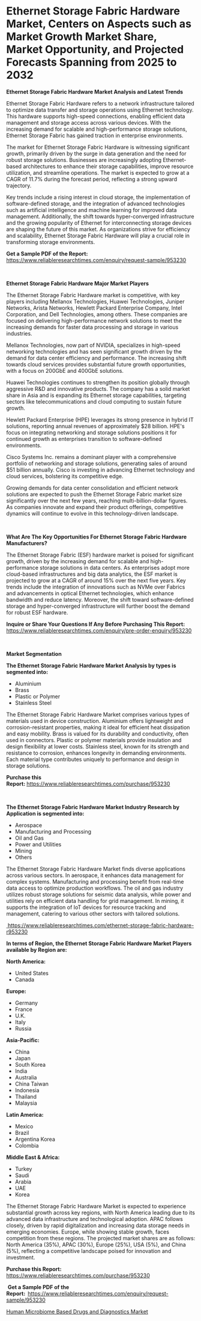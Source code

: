 <p><h1>Ethernet Storage Fabric Hardware Market, Centers on Aspects such as Market Growth Market Share, Market Opportunity, and Projected Forecasts Spanning from 2025 to 2032</h1></p><p><strong>Ethernet Storage Fabric Hardware Market Analysis and Latest Trends</strong></p>
<p><p>Ethernet Storage Fabric Hardware refers to a network infrastructure tailored to optimize data transfer and storage operations using Ethernet technology. This hardware supports high-speed connections, enabling efficient data management and storage access across various devices. With the increasing demand for scalable and high-performance storage solutions, Ethernet Storage Fabric has gained traction in enterprise environments.</p><p>The market for Ethernet Storage Fabric Hardware is witnessing significant growth, primarily driven by the surge in data generation and the need for robust storage solutions. Businesses are increasingly adopting Ethernet-based architectures to enhance their storage capabilities, improve resource utilization, and streamline operations. The market is expected to grow at a CAGR of 11.7% during the forecast period, reflecting a strong upward trajectory.</p><p>Key trends include a rising interest in cloud storage, the implementation of software-defined storage, and the integration of advanced technologies such as artificial intelligence and machine learning for improved data management. Additionally, the shift towards hyper-converged infrastructure and the growing popularity of Ethernet for interconnecting storage devices are shaping the future of this market. As organizations strive for efficiency and scalability, Ethernet Storage Fabric Hardware will play a crucial role in transforming storage environments.</p></p>
<p><strong>Get a Sample PDF of the Report:&nbsp;</strong> <a href="https://www.reliableresearchtimes.com/enquiry/request-sample/953230?utm_campaign=3227&utm_medium=2&utm_source=Github&utm_content=ia&utm_term=08032025&utm_id=ethernet-storage-fabric-hardware">https://www.reliableresearchtimes.com/enquiry/request-sample/953230</a></p>
<p>&nbsp;</p>
<p><strong>Ethernet Storage Fabric Hardware Major Market Players</strong></p>
<p><p>The Ethernet Storage Fabric Hardware market is competitive, with key players including Mellanox Technologies, Huawei Technologies, Juniper Networks, Arista Networks, Hewlett Packard Enterprise Company, Intel Corporation, and Dell Technologies, among others. These companies are focused on delivering high-performance network solutions to meet the increasing demands for faster data processing and storage in various industries.</p><p>Mellanox Technologies, now part of NVIDIA, specializes in high-speed networking technologies and has seen significant growth driven by the demand for data center efficiency and performance. The increasing shift towards cloud services provides substantial future growth opportunities, with a focus on 200GbE and 400GbE solutions.</p><p>Huawei Technologies continues to strengthen its position globally through aggressive R&D and innovative products. The company has a solid market share in Asia and is expanding its Ethernet storage capabilities, targeting sectors like telecommunications and cloud computing to sustain future growth.</p><p>Hewlett Packard Enterprise (HPE) leverages its strong presence in hybrid IT solutions, reporting annual revenues of approximately $28 billion. HPE's focus on integrating networking and storage solutions positions it for continued growth as enterprises transition to software-defined environments.</p><p>Cisco Systems Inc. remains a dominant player with a comprehensive portfolio of networking and storage solutions, generating sales of around $51 billion annually. Cisco is investing in advancing Ethernet technology and cloud services, bolstering its competitive edge.</p><p>Growing demands for data center consolidation and efficient network solutions are expected to push the Ethernet Storage Fabric market size significantly over the next few years, reaching multi-billion-dollar figures. As companies innovate and expand their product offerings, competitive dynamics will continue to evolve in this technology-driven landscape.</p></p>
<p>&nbsp;</p>
<p><strong>What Are The Key Opportunities For Ethernet Storage Fabric Hardware Manufacturers?</strong></p>
<p><p>The Ethernet Storage Fabric (ESF) hardware market is poised for significant growth, driven by the increasing demand for scalable and high-performance storage solutions in data centers. As enterprises adopt more cloud-based infrastructures and big data analytics, the ESF market is projected to grow at a CAGR of around 15% over the next five years. Key trends include the integration of innovations such as NVMe over Fabrics and advancements in optical Ethernet technologies, which enhance bandwidth and reduce latency. Moreover, the shift toward software-defined storage and hyper-converged infrastructure will further boost the demand for robust ESF hardware.</p></p>
<p><strong>Inquire or Share Your Questions If Any Before Purchasing This Report:</strong> <a href="https://www.reliableresearchtimes.com/enquiry/pre-order-enquiry/953230?utm_campaign=3227&utm_medium=2&utm_source=Github&utm_content=ia&utm_term=08032025&utm_id=ethernet-storage-fabric-hardware">https://www.reliableresearchtimes.com/enquiry/pre-order-enquiry/953230</a></p>
<p>&nbsp;</p>
<p><strong>Market Segmentation</strong></p>
<p><strong>The Ethernet Storage Fabric Hardware Market Analysis by types is segmented into:</strong></p>
<p><ul><li>Aluminium</li><li>Brass</li><li>Plastic or Polymer</li><li>Stainless Steel</li></ul></p>
<p><p>The Ethernet Storage Fabric Hardware Market comprises various types of materials used in device construction. Aluminium offers lightweight and corrosion-resistant properties, making it ideal for efficient heat dissipation and easy mobility. Brass is valued for its durability and conductivity, often used in connectors. Plastic or polymer materials provide insulation and design flexibility at lower costs. Stainless steel, known for its strength and resistance to corrosion, enhances longevity in demanding environments. Each material type contributes uniquely to performance and design in storage solutions.</p></p>
<p><strong>Purchase this Report:&nbsp;</strong><a href="https://www.reliableresearchtimes.com/purchase/953230?utm_campaign=3227&utm_medium=2&utm_source=Github&utm_content=ia&utm_term=08032025&utm_id=ethernet-storage-fabric-hardware">https://www.reliableresearchtimes.com/purchase/953230</a></p>
<p>&nbsp;</p>
<p><strong>The Ethernet Storage Fabric Hardware Market Industry Research by Application is segmented into:</strong></p>
<p><ul><li>Aerospace</li><li>Manufacturing and Processing</li><li>Oil and Gas</li><li>Power and Utilities</li><li>Mining</li><li>Others</li></ul></p>
<p><p>The Ethernet Storage Fabric Hardware Market finds diverse applications across various sectors. In aerospace, it enhances data management for complex systems. Manufacturing and processing benefit from real-time data access to optimize production workflows. The oil and gas industry utilizes robust storage solutions for seismic data analysis, while power and utilities rely on efficient data handling for grid management. In mining, it supports the integration of IoT devices for resource tracking and management, catering to various other sectors with tailored solutions.</p></p>
<p><a href="https://www.reliableresearchtimes.com/ethernet-storage-fabric-hardware-r953230?utm_campaign=3227&utm_medium=2&utm_source=Github&utm_content=ia&utm_term=08032025&utm_id=ethernet-storage-fabric-hardware">&nbsp;https://www.reliableresearchtimes.com/ethernet-storage-fabric-hardware-r953230</a></p>
<p><strong>In terms of Region, the Ethernet Storage Fabric Hardware Market Players available by Region are:</strong></p>
<p>
    <p> <strong> North America: </strong>
        <ul>
            <li>United States</li>
            <li>Canada</li>
        </ul>
        </p> 
    <p> <strong> Europe: </strong>
        <ul>
            <li>Germany</li>
            <li>France</li>
            <li>U.K.</li>
            <li>Italy</li>
            <li>Russia</li>
        </ul>
        </p> 
    <p> <strong> Asia-Pacific: </strong>
        <ul>
            <li>China</li>
            <li>Japan</li>
            <li>South Korea</li>
            <li>India</li>
            <li>Australia</li>
            <li>China Taiwan</li>
            <li>Indonesia</li>
            <li>Thailand</li>
            <li>Malaysia</li>
        </ul>
        </p> 
    <p> <strong> Latin America: </strong>
        <ul>
            <li>Mexico</li>
            <li>Brazil</li>
            <li>Argentina Korea</li>
            <li>Colombia</li>
        </ul>
        </p> 
    <p> <strong> Middle East & Africa: </strong>
        <ul>
            <li>Turkey</li>
            <li>Saudi</li>
            <li>Arabia</li>
            <li>UAE</li>
            <li>Korea</li>
        </ul>
    </p>
    </p>
<p><p>The Ethernet Storage Fabric Hardware Market is expected to experience substantial growth across key regions, with North America leading due to its advanced data infrastructure and technological adoption. APAC follows closely, driven by rapid digitalization and increasing data storage needs in emerging economies. Europe, while showing stable growth, faces competition from these regions. The projected market shares are as follows: North America (35%), APAC (30%), Europe (25%), USA (5%), and China (5%), reflecting a competitive landscape poised for innovation and investment.</p></p>
<p><strong>Purchase this Report: </strong><a href="https://www.reliableresearchtimes.com/purchase/953230?utm_campaign=3227&utm_medium=2&utm_source=Github&utm_content=ia&utm_term=08032025&utm_id=ethernet-storage-fabric-hardware">https://www.reliableresearchtimes.com/purchase/953230</a></p>
<p>&nbsp;<strong>Get a Sample PDF of the Report:&nbsp;&nbsp;</strong><a href="https://www.reliableresearchtimes.com/enquiry/request-sample/953230?utm_campaign=3227&utm_medium=2&utm_source=Github&utm_content=ia&utm_term=08032025&utm_id=ethernet-storage-fabric-hardware">https://www.reliableresearchtimes.com/enquiry/request-sample/953230</a></p>
<p><strong></strong></p>
<p><p><a href="https://github.com/jolinolooman/Market-Research-Report-List-1/blob/main/human-microbiome-based-drugs-and-diagnostics-market.md?utm_campaign=3227&utm_medium=2&utm_source=Github&utm_content=ia&utm_term=08032025&utm_id=ethernet-storage-fabric-hardware">Human Microbiome Based Drugs and Diagnostics Market</a></p></p>